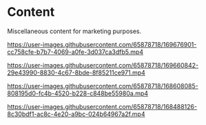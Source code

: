 # Content

Miscellaneous content for marketing purposes.


https://user-images.githubusercontent.com/65878718/169676901-cc758cfe-b7b7-4069-a0fe-3d037ca3dfb5.mp4




https://user-images.githubusercontent.com/65878718/169660842-29e43990-8830-4c67-8bde-8f85211ce971.mp4


https://user-images.githubusercontent.com/65878718/168608085-808195d0-fc4b-4520-b228-c848be55980a.mp4


https://user-images.githubusercontent.com/65878718/168488126-8c30bdf1-ac8c-4e20-a9bc-024b64967a2f.mp4

